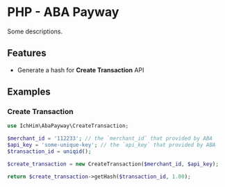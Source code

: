 PHP - ABA Payway
================

Some descriptions.

Features
--------

* Generate a hash for **Create Transaction** API

Examples
--------

### Create Transaction

```php
use IchHim\AbaPayway\CreateTransaction;

$merchant_id = '112233'; // the `merchant_id` that provided by ABA
$api_key = 'some-unique-key'; // the `api_key` that provided by ABA
$transaction_id = uniqid();

$create_transaction = new CreateTransaction($merchant_id, $api_key);

return $create_transaction->getHash($transaction_id, 1.00);
```
